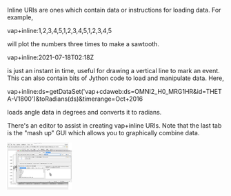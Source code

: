 Inline URIs are ones which contain data or instructions for loading data.  For example,

 vap+inline:1,2,3,4,5,1,2,3,4,5,1,2,3,4,5
 
will plot the numbers three times to make a sawtooth.  
 
 vap+inline:2021-07-18T02:18Z 

is just an instant in time, useful for drawing a vertical line to mark an event.
This can also contain bits of Jython code to load and manipulate data.  Here,

 vap+inline:ds=getDataSet('vap+cdaweb:ds=OMNI2_H0_MRG1HR&id=THETA-V1800')&toRadians(ds)&timerange=Oct+2016
 
loads angle data in degrees and converts it to radians.
 
There's an editor to assist in creating vap+inline URIs.  Note that the last tab is the "mash up" GUI
which allows you to graphically combine data.

<img src='../image/mashup.png' width=150>
